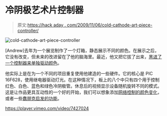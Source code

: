 # 冷阴极艺术片控制器

> 原文:[https://hack aday . com/2009/11/06/cold-cathode-art-piece-controller/](https://hackaday.com/2009/11/06/cold-cathode-art-piece-controller/)

![cold-cathode-art-piece-controller](../Images/9f6e7eaf729a1c233c453d153ef2db78.png "cold-cathode-art-piece-controller")

[Andrew]去年为一个展览制作了一个灯箱，静态展示不同的颜色。在展示之后，它没有改变，但未来的改进留在了他的脑海里。最近，他又把它拔了出来，[黑进了一个控制器来单独驱动颜色](http://technoetc.net/blog/2009/11/04/updating-an-old-flave/)。

他实际上是在为一个不同的项目重复使用他建造的一些硬件。它的核心是 PIC 16F628，使用继电器驱动灯光。在这种情况下，板上的八个中只有四个用于控制红色、白色、蓝色和绿色冷阴极管。休息后的视频显示设备随机旋转不同的模式。这是让作品更具互动性的一个好的开始，我们可以想象添加[网络控制的颜色变化](http://hackaday.com/2009/09/19/web-controlled-dark-crystal/)，或者一些[蠢朋克启发的功能](http://hackaday.com/2008/10/02/how-to-networked-graffiti-wall/)。

<https://player.vimeo.com/video/7427024>

</div> </body> </html>